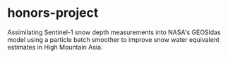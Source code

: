 # honors-project
Assimilating Sentinel-1 snow depth measurements into NASA's GEOSldas model using a particle batch smoother to improve snow water equivalent estimates in High Mountain Asia.
